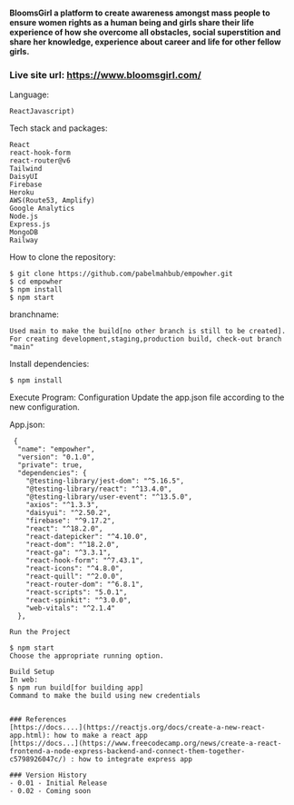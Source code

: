 #### BloomsGirl a platform to create awareness amongst mass people to ensure women rights as a human being and girls share their life experience of how she overcome all obstacles, social superstition and share her knowledge, experience about career and life for other fellow girls.
 ### Live site url: https://www.bloomsgirl.com/  

Language:
```
ReactJavascript)
```
Tech stack and packages:
```
React
react-hook-form
react-router@v6
Tailwind
DaisyUI
Firebase
Heroku
AWS(Route53, Amplify)
Google Analytics
Node.js
Express.js
MongoDB
Railway
```

How to clone the repository:
```
$ git clone https://github.com/pabelmahbub/empowher.git
$ cd empowher
$ npm install
$ npm start
```
branchname:
```
Used main to make the build[no other branch is still to be created]. For creating development,staging,production build, check-out branch "main"
```
Install dependencies:
```
$ npm install
```
Execute Program:
Configuration Update the app.json file according to the new configuration.

App.json:
```
 {
  "name": "empowher",
  "version": "0.1.0",
  "private": true,
  "dependencies": {
    "@testing-library/jest-dom": "^5.16.5",
    "@testing-library/react": "^13.4.0",
    "@testing-library/user-event": "^13.5.0",
    "axios": "^1.3.3",
    "daisyui": "^2.50.2",
    "firebase": "^9.17.2",
    "react": "^18.2.0",
    "react-datepicker": "^4.10.0",
    "react-dom": "^18.2.0",
    "react-ga": "^3.3.1",
    "react-hook-form": "^7.43.1",
    "react-icons": "^4.8.0",
    "react-quill": "^2.0.0",
    "react-router-dom": "^6.8.1",
    "react-scripts": "5.0.1",
    "react-spinkit": "^3.0.0",
    "web-vitals": "^2.1.4"
  },

Run the Project

$ npm start
Choose the appropriate running option.

Build Setup
In web:
$ npm run build[for building app]
Command to make the build using new credentials


### References
[https://docs....](https://reactjs.org/docs/create-a-new-react-app.html): how to make a react app
[https://docs...](https://www.freecodecamp.org/news/create-a-react-frontend-a-node-express-backend-and-connect-them-together-c5798926047c/) : how to integrate express app

### Version History
- 0.01 - Initial Release
- 0.02 - Coming soon
